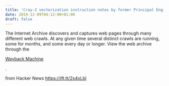 ```yaml
---
title: 'Cray-2 vectorization instruction notes by former Principal Engineer of Cray, Inc'
date: 2019-12-09T04:12:00+01:00
draft: false
---
```


The Internet Archive discovers and captures web pages through many different web crawls. At any given time several distinct crawls are running, some for months, and some every day or longer. View the web archive through the

[Wayback Machine](http://archive.org/web/web.php)

.

  
  
from Hacker News https://ift.tt/2s4xLbl